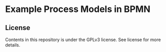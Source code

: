 # Example Process Models in BPMN
 
  

## License

Contents in this repository is under the GPLv3 license. See license for more details.
